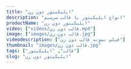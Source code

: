 ```yaml
---
title: "اپلیکیتور دون زن"
description: "انواع اپلیکیتور یا قالب سرسیم"
productName: "اپلیکیتور دون زن"
video: ["videos/قالب دون زن.mp4"]
image: ["images/قالب دون زن.jpg"]
videodescription: ["فیلم نمونه قالب دون زن"]
thumbnail: "images/قالب دون زن.jpg"
tags: ["قالب", "اپلیکیتور"]
slug: "اپلیکیتور دون زن"
---
```


